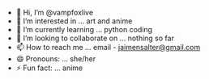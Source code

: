 - 👋 Hi, I’m @vampfoxlive
- 👀 I’m interested in ... art and anime
- 🌱 I’m currently learning ... python coding
- 💞️ I’m looking to collaborate on ... nothing so far
- 📫 How to reach me ... email - jaimensalter@gmail.com
- 😄 Pronouns: ... she/her
- ⚡ Fun fact: ... anime

<!---
vampfoxlive/vampfoxlive is a ✨ special ✨ repository because its `README.md` (this file) appears on your GitHub profile.
You can click the Preview link to take a look at your changes.
--->

